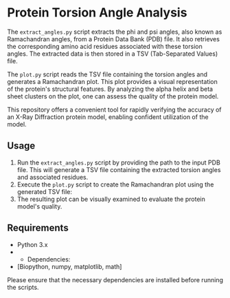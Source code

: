 # Protein Torsion Angle Analysis

The `extract_angles.py` script extracts the phi and psi angles, also known as Ramachandran angles, from a Protein Data Bank (PDB) file. It also retrieves the corresponding amino acid residues associated with these torsion angles. The extracted data is then stored in a TSV (Tab-Separated Values) file.

The `plot.py` script reads the TSV file containing the torsion angles and generates a Ramachandran plot. This plot provides a visual representation of the protein's structural features. By analyzing the alpha helix and beta sheet clusters on the plot, one can assess the quality of the protein model.

This repository offers a convenient tool for rapidly verifying the accuracy of an X-Ray Diffraction protein model, enabling confident utilization of the model.

## Usage

1. Run the `extract_angles.py` script by providing the path to the input PDB file. This will generate a TSV file containing the extracted torsion angles and associated residues.
2. Execute the `plot.py` script to create the Ramachandran plot using the generated TSV file:
3. The resulting plot can be visually examined to evaluate the protein model's quality.

## Requirements

- Python 3.x
- - Dependencies:
- [Biopython, numpy, matplotlib, math]

Please ensure that the necessary dependencies are installed before running the scripts.

